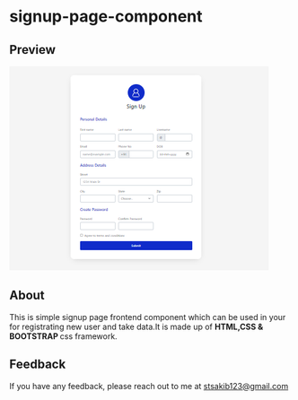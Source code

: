 # signup-page-component

## Preview
<img src="assets/Screenshot 2023-06-17 160605.png">

## About
This is simple signup page frontend component which can be used in your for registrating new user and take data.It is made up of <b>HTML,CSS & BOOTSTRAP </b> css framework.

## Feedback
If you have any feedback, please reach out to me at <a href="mailto:stsakib123@gmail.com">stsakib123@gmail.com</a>
